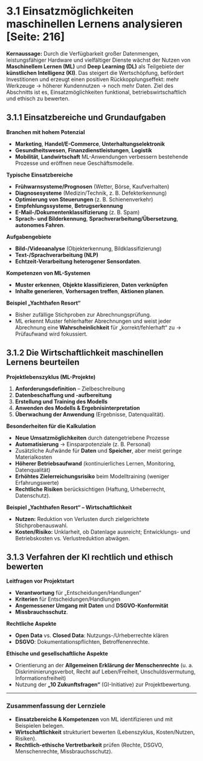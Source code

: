 # 3.1 Einsatzmöglichkeiten maschinellen Lernens analysieren [Seite: 216]

**Kernaussage:** Durch die Verfügbarkeit großer Datenmengen, leistungsfähiger Hardware und vielfältiger Dienste wächst der Nutzen von **Maschinellem Lernen (ML)** und **Deep Learning (DL)** als Teilgebiete der **künstlichen Intelligenz (KI)**. Das steigert die Wertschöpfung, befördert Investitionen und erzeugt einen positiven Rückkopplungseffekt: mehr Werkzeuge → höherer Kundennutzen → noch mehr Daten. Ziel des Abschnitts ist es, Einsatzmöglichkeiten funktional, betriebswirtschaftlich und ethisch zu bewerten.

## 3.1.1 Einsatzbereiche und Grundaufgaben

**Branchen mit hohem Potenzial**

* **Marketing**, **Handel/E-Commerce**, **Unterhaltungselektronik**
* **Gesundheitswesen**, **Finanzdienstleistungen**, **Logistik**
* **Mobilität**, **Landwirtschaft**
  ML-Anwendungen verbessern bestehende Prozesse und eröffnen neue Geschäftsmodelle. 

**Typische Einsatzbereiche**

* **Frühwarnsysteme/Prognosen** (Wetter, Börse, Kaufverhalten)
* **Diagnosesysteme** (Medizin/Technik, z. B. Defekterkennung)
* **Optimierung von Steuerungen** (z. B. Schienenverkehr)
* **Empfehlungssysteme**, **Betrugserkennung**
* **E-Mail-/Dokumentenklassifizierung** (z. B. Spam)
* **Sprach- und Bilderkennung**, **Sprachverarbeitung/Übersetzung**, **autonomes Fahren**. 

**Aufgabengebiete**

* **Bild-/Videoanalyse** (Objekterkennung, Bildklassifizierung)
* **Text-/Sprachverarbeitung (NLP)**
* **Echtzeit-Verarbeitung heterogener Sensordaten**. 

**Kompetenzen von ML-Systemen**

* **Muster erkennen**, **Objekte klassifizieren**, **Daten verknüpfen**
* **Inhalte generieren**, **Vorhersagen treffen**, **Aktionen planen**. 

**Beispiel „Yachthafen Resort“**

* Bisher zufällige Stichproben zur Abrechnungsprüfung.
* ML erkennt Muster fehlerhafter Abrechnungen und weist jeder Abrechnung eine **Wahrscheinlichkeit** für „korrekt/fehlerhaft“ zu → Prüfaufwand wird fokussiert. 

## 3.1.2 Die Wirtschaftlichkeit maschinellen Lernens beurteilen

**Projektlebenszyklus (ML-Projekte)**

1. **Anforderungsdefinition** – Zielbeschreibung
2. **Datenbeschaffung und -aufbereitung**
3. **Erstellung und Training des Modells**
4. **Anwenden des Modells & Ergebnisinterpretation**
5. **Überwachung der Anwendung** (Ergebnisse, Datenqualität).

**Besonderheiten für die Kalkulation**

* **Neue Umsatzmöglichkeiten** durch datengetriebene Prozesse
* **Automatisierung** → Einsparpotenziale (z. B. Personal)
* Zusätzliche Aufwände für **Daten** und **Speicher**, aber meist geringe Materialkosten
* **Höherer Betriebsaufwand** (kontinuierliches Lernen, Monitoring, Datenqualität)
* **Erhöhtes Zielerreichungsrisiko** beim Modelltraining (weniger Erfahrungswerte)
* **Rechtliche Risiken** berücksichtigen (Haftung, Urheberrecht, Datenschutz).

**Beispiel „Yachthafen Resort“ – Wirtschaftlichkeit**

* **Nutzen:** Reduktion von Verlusten durch zielgerichtete Stichprobenauswahl.
* **Kosten/Risiko:** Unklarheit, ob Datenlage ausreicht; Entwicklungs- und Betriebskosten vs. Verlustreduktion abwägen. 

## 3.1.3 Verfahren der KI rechtlich und ethisch bewerten

**Leitfragen vor Projektstart**

* **Verantwortung** für „Entscheidungen/Handlungen“
* **Kriterien** für Entscheidungen/Handlungen
* **Angemessener Umgang mit Daten** und **DSGVO-Konformität**
* **Missbrauchsschutz**. 

**Rechtliche Aspekte**

* **Open Data** vs. **Closed Data**: Nutzungs-/Urheberrechte klären
* **DSGVO**: Dokumentationspflichten, Betroffenenrechte. 

**Ethische und gesellschaftliche Aspekte**

* Orientierung an der **Allgemeinen Erklärung der Menschenrechte** (u. a. Diskriminierungsverbot, Recht auf Leben/Freiheit, Unschuldsvermutung, Informationsfreiheit)
* Nutzung der **„10 Zukunftsfragen“** (GI-Initiative) zur Projektbewertung. 

---

### Zusammenfassung der Lernziele

* **Einsatzbereiche & Kompetenzen** von ML identifizieren und mit Beispielen belegen.
* **Wirtschaftlichkeit** strukturiert bewerten (Lebenszyklus, Kosten/Nutzen, Risiken).
* **Rechtlich-ethische Vertretbarkeit** prüfen (Rechte, DSGVO, Menschenrechte, Missbrauchsschutz).
